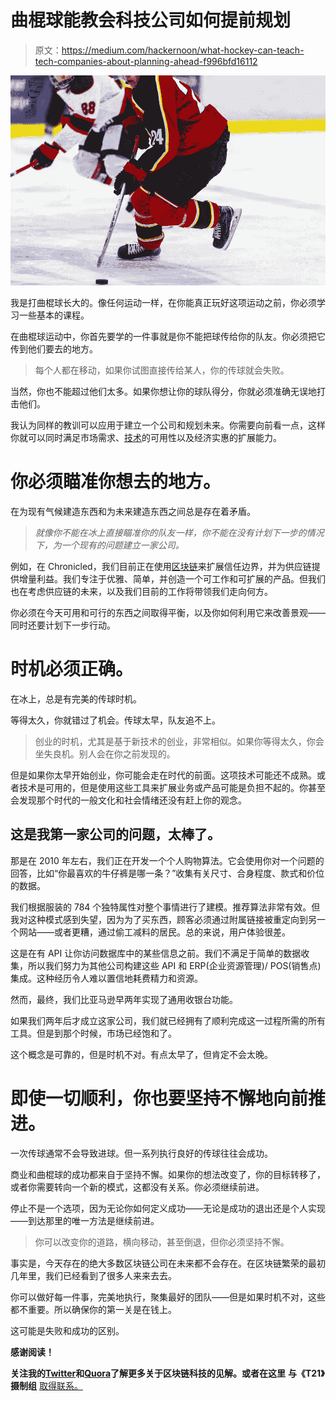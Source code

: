 # 曲棍球能教会科技公司如何提前规划

> 原文：<https://medium.com/hackernoon/what-hockey-can-teach-tech-companies-about-planning-ahead-f996bfd16112>

![](img/6928c09d84447890a87249bb3c74dd99.png)

我是打曲棍球长大的。像任何运动一样，在你能真正玩好这项运动之前，你必须学习一些基本的课程。

在曲棍球运动中，你首先要学的一件事就是你不能把球传给你的队友。你必须把它传到他们要去的地方。

> 每个人都在移动，如果你试图直接传给某人，你的传球就会失败。

当然，你也不能超过他们太多。如果你想让你的球队得分，你就必须准确无误地打击他们。

我认为同样的教训可以应用于建立一个公司和规划未来。你需要向前看一点，这样你就可以同时满足市场需求、[技术](https://hackernoon.com/tagged/technology)的可用性以及经济实惠的扩展能力。

# **你必须瞄准你想去的地方。**

在为现有气候建造东西和为未来建造东西之间总是存在着矛盾。

> *就像你不能在冰上直接瞄准你的队友一样，你不能在没有计划下一步的情况下，为一个现有的问题建立一家公司。*

例如，在 Chronicled，我们目前正在使用[区块链](https://hackernoon.com/tagged/blockchain)来扩展信任边界，并为供应链提供增量利益。我们专注于优雅、简单，并创造一个可工作和可扩展的产品。但我们也在考虑供应链的未来，以及我们目前的工作将带领我们走向何方。

你必须在今天可用和可行的东西之间取得平衡，以及你如何利用它来改善景观——同时还要计划下一步行动。

# 时机必须正确。

在冰上，总是有完美的传球时机。

等得太久，你就错过了机会。传球太早，队友追不上。

> 创业的时机，尤其是基于新技术的创业，非常相似。如果你等得太久，你会坐失良机。别人会在你之前发现的。

但是如果你太早开始创业，你可能会走在时代的前面。这项技术可能还不成熟。或者技术是可用的，但是使用这些工具来扩展业务或产品可能是负担不起的。你甚至会发现那个时代的一般文化和社会情绪还没有赶上你的观念。

## 这是我第一家公司的问题，太棒了。

那是在 2010 年左右，我们正在开发一个个人购物算法。它会使用你对一个问题的回答，比如“你最喜欢的牛仔裤是哪一条？”收集有关尺寸、合身程度、款式和价位的数据。

我们根据服装的 784 个独特属性对整个事情进行了建模。推荐算法非常有效。但我对这种模式感到失望，因为为了买东西，顾客必须通过附属链接被重定向到另一个网站——或者更糟，通过偷工减料的居民。总的来说，用户体验很差。

这是在有 API 让你访问数据库中的某些信息之前。我们不满足于简单的数据收集，所以我们努力为其他公司构建这些 API 和 ERP(企业资源管理)/ POS(销售点)集成。这种经历令人难以置信地耗费精力和资源。

然而，最终，我们比亚马逊早两年实现了通用收银台功能。

如果我们两年后才成立这家公司，我们就已经拥有了顺利完成这一过程所需的所有工具。但是到那个时候，市场已经饱和了。

这个概念是可靠的，但是时机不对。有点太早了，但肯定不会太晚。

# **即使一切顺利，你也要坚持不懈地向前推进。**

一次传球通常不会导致进球。但一系列执行良好的传球往往会成功。

商业和曲棍球的成功都来自于坚持不懈。如果你的想法改变了，你的目标转移了，或者你需要转向一个新的模式，这都没有关系。你必须继续前进。

停止不是一个选项，因为无论你如何定义成功——无论是成功的退出还是个人实现——到达那里的唯一方法是继续前进。

> 你可以改变你的道路，横向移动，甚至倒退，但你必须坚持不懈。

事实是，今天存在的绝大多数区块链公司在未来都不会存在。在区块链繁荣的最初几年里，我们已经看到了很多人来来去去。

你可以做好每一件事，完美地执行，聚集最好的团队——但是如果时机不对，这些都不重要。所以确保你的第一关是在钱上。

这可能是失败和成功的区别。

**感谢阅读！**

**关注我的**[**Twitter**](https://twitter.com/iamSamsterdam)**和**[**Quora**](https://www.quora.com/profile/Samantha-Radocchia)**了解更多关于区块链科技的见解。或者在这里** **与《T21》摄制组** [取得联系。](https://chronicled.typeform.com/to/y80B2Y)
